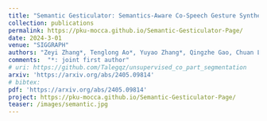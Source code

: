 ```yaml
---
title: "Semantic Gesticulator: Semantics-Aware Co-Speech Gesture Synthesis"
collection: publications
permalink: https://pku-mocca.github.io/Semantic-Gesticulator-Page/
date: 2024-3-01
venue: "SIGGRAPH"
authors: "Zeyi Zhang*, Tenglong Ao*, Yuyao Zhang*, Qingzhe Gao, Chuan Lin, Baoquan Chen, Libin Liu†"
comments:  "*: joint first author"
# uri: https://github.com/Talegqz/unsupervised_co_part_segmentation
arxiv: 'https://arxiv.org/abs/2405.09814'
# bibtex: 
pdf: 'https://arxiv.org/abs/2405.09814'
project: https://pku-mocca.github.io/Semantic-Gesticulator-Page/
teaser: /images/semantic.jpg
---
```

<!-- coming soon! -->
